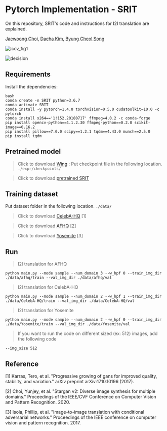 # Pytorch Implementation - SRIT

On this repository, SRIT's code and instructions for I2I translation are explained.

[Jaewoong Choi](https://github.com/jaewoong1),  [Daeha Kim](https://github.com/kdhht2334), [Byung Cheol Song](https://scholar.google.com/citations?user=yo-cOtMAAAAJ&hl=ko&oi=sra)

![iccv_fig1](https://user-images.githubusercontent.com/54341727/133568248-d9d83417-cd6b-404d-a408-50254940c3c4.png)


![decision](https://user-images.githubusercontent.com/54341727/144345313-60725a60-94b5-4f69-8a30-b6916a08e11a.png)


## Requirements
Install the dependencies:
```
bash
conda create -n SRIT python=3.6.7
conda activate SRIT
conda install -y pytorch=1.4.0 torchvision=0.5.0 cudatoolkit=10.0 -c pytorch
conda install x264=='1!152.20180717' ffmpeg=4.0.2 -c conda-forge
pip install opencv-python==4.1.2.30 ffmpeg-python==0.2.0 scikit-image==0.16.2
pip install pillow==7.0.0 scipy==1.2.1 tqdm==4.43.0 munch==2.5.0
pip install tqdm
```


## Pretrained model
>Click to download [Wing](https://www.dropbox.com/s/tjxpypwpt38926e/wing.ckpt?dl=0) : Put checkpoint file in the following location. `./expr/checkpoints/`

>Click to download [pretrained SRIT](https://drive.google.com/drive/folders/1r8bwHYlce-PsRggmLj4NWKuQP9fTIXhT?usp=sharing)


## Training dataset
Put dataset folder in the following location. `./data/`

>Click to download [CelebA-HQ](www.dropbox.com/s/f7pvjij2xlpff59/celeba_hq.zip?dl=0) [1]

>Click to download [AFHQ](https://www.dropbox.com/s/t9l9o3vsx2jai3z/afhq.zip?dl=0) [2]

>Click to download [Yosemite](https://www.kaggle.com/balraj98/summer2winter-yosemite/download) [3]


## Run 
>I2I translation for AFHQ
```
python main.py --mode sample --num_domain 3 --w_hpf 0 --train_img_dir ./data/afhq/train --val_img_dir ./data/afhq/val
```

>I2I translation for CelebA-HQ
```
python main.py --mode sample --num_domain 2 --w_hpf 1 --train_img_dir ./data/CelebA-HQ/train --val_img_dir ./data/CelebA-HQ/val
```

>I2I translation for Yosemite
```
python main.py --mode sample --num_domain 2 --w_hpf 0 --train_img_dir ./data/Yosemite/train --val_img_dir ./data/Yosemite/val 
```

>If you want to run the code on different sized (ex: 512) images, add the following code
```
--img_size 512
```

## Reference
[1] Karras, Tero, et al. "Progressive growing of gans for improved quality, stability, and variation." arXiv preprint arXiv:1710.10196 (2017).

[2] Choi, Yunjey, et al. "Stargan v2: Diverse image synthesis for multiple domains." Proceedings of the IEEE/CVF Conference on Computer Vision and Pattern Recognition. 2020.

[3] Isola, Phillip, et al. "Image-to-image translation with conditional adversarial networks." Proceedings of the IEEE conference on computer vision and pattern recognition. 2017.


